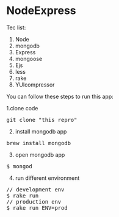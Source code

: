 NodeExpress
===========

Tec list:
1. Node
2. mongodb
3. Express
4. mongoose
5. Ejs
6. less
7. rake
8. YUIcompressor

You can follow these steps to run this app:

1.clone code 
  <pre>git clone "this repro"</pre>
2. install mongodb app
  <pre>brew install mongodb</pre>
3. open mongodb app
  <pre>$ mongod</pre>
4. run different environment
<pre>
// development env
$ rake run
// production env
$ rake run ENV=prod</pre>

